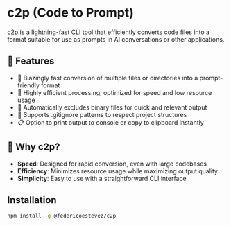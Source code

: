 # c2p (Code to Prompt)

c2p is a lightning-fast CLI tool that efficiently converts code files into a format suitable for use as prompts in AI conversations or other applications.

## 🌟 Features

- 🚀 Blazingly fast conversion of multiple files or directories into a prompt-friendly format
- 🔧 Highly efficient processing, optimized for speed and low resource usage
- 🧠 Automatically excludes binary files for quick and relevant output
- 🌳 Supports .gitignore patterns to respect project structures
- 📋 Option to print output to console or copy to clipboard instantly

## 🤔 Why c2p?

- **Speed**: Designed for rapid conversion, even with large codebases
- **Efficiency**: Minimizes resource usage while maximizing output quality
- **Simplicity**: Easy to use with a straightforward CLI interface

## Installation

```bash
npm install -g @federicoestevez/c2p
```

